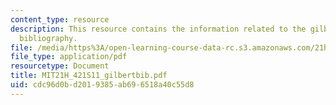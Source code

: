 ```yaml
---
content_type: resource
description: This resource contains the information related to the gilbert annotated
  bibliography.
file: /media/https%3A/open-learning-course-data-rc.s3.amazonaws.com/21h-421-introduction-to-environmental-history-spring-2011/cdc96d0bd2019385ab696518a40c55d8_MIT21H_421S11_gilbertbib.pdf
file_type: application/pdf
resourcetype: Document
title: MIT21H_421S11_gilbertbib.pdf
uid: cdc96d0b-d201-9385-ab69-6518a40c55d8
---
```


